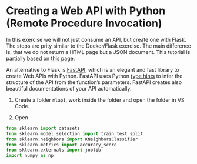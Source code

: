 # Creating a Web API with Python (Remote Procedure Invocation)

In this exercise we will not just consume an API, but create one with Flask. The steps are prity similar to the Docker/Flask exercise. The main difference is, that we do not return a HTML page but a JSON document. This tutorial is partially based on [this page](https://www.statworx.com/en/content-hub/blog/how-to-build-a-machine-learning-api-with-python-and-flask/).

An alternative to Flask is [FastAPI](https://fastapi.tiangolo.com/ ), which is an elegant and fast library to create Web APIs with Python. FastAPI uses Python [type hints](https://docs.python.org/3/library/typing.html) to infer the structure of the API from the function’s parameters. FastAPI creates also beautiful documentations of your API automatically. 

1. Create a folder `mlapi`, work inside the folder and open the folder in VS Code.

2. Open 

```python
from sklearn import datasets
from sklearn.model_selection import train_test_split
from sklearn.neighbors import KNeighborsClassifier
from sklearn.metrics import accuracy_score
from sklearn.externals import joblib
import numpy as np
```